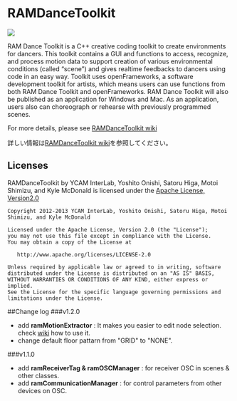 # RAMDanceToolkit

![](https://raw.github.com/wiki/YCAMInterlab/RAMDanceToolkit/Images/Home/ram.png)

RAM Dance Toolkit is a C++ creative coding toolkit to create environments for dancers. This toolkit contains a GUI and functions to access, recognize, and process motion data to support creation of various environmental conditions (called “scene”) and gives realtime feedbacks to dancers using code in an easy way. Toolkit uses openFrameworks, a software development toolkit for artists, which means users can use functions from both RAM Dance Toolkit and openFrameworks. RAM Dance Toolkit will also be published as an application for Windows and Mac. As an application, users also can choreograph or rehearse with previously programmed scenes.

For more details, please see [RAMDanceToolkit wiki](https://github.com/YCAMInterlab/RAMDanceToolkit/wiki)

詳しい情報は[RAMDanceToolkit wiki](https://github.com/YCAMInterlab/RAMDanceToolkit/wiki)を参照してください。



## Licenses

RAMDanceToolkit by YCAM InterLab, Yoshito Onishi, Satoru Higa, Motoi Shimizu, and Kyle McDonald is licensed under the [Apache License, Version2.0](http://www.apache.org/licenses/LICENSE-2.0.html)

    Copyright 2012-2013 YCAM InterLab, Yoshito Onishi, Satoru Higa, Motoi Shimizu, and Kyle McDonald

    Licensed under the Apache License, Version 2.0 (the "License");
    you may not use this file except in compliance with the License.
    You may obtain a copy of the License at

       http://www.apache.org/licenses/LICENSE-2.0

    Unless required by applicable law or agreed to in writing, software
    distributed under the License is distributed on an "AS IS" BASIS,
    WITHOUT WARRANTIES OR CONDITIONS OF ANY KIND, either express or implied.
    See the License for the specific language governing permissions and
    limitations under the License.

<!-- 

## Tracking

Some apps related to tracking can be found in the `dev/` folder.


### CircleTracking

This app integrates data from multiple Kinects in order to track a single bright point in real time. We've tested this system with up to three Kinects, using libfreenect via ofxKinect, on a desktop Mac Pro. The best target for tracking is a retroreflective ball as used in motion capture, but a diffuse infrared LED will also work.

After opening the app, six streams will be displayed from the three Kinects, showing video and depth information. Pressing the "Calibrate" button under the "Background" heading will sample any bright points in the background and ignore them, in order to keep the tracking as robust as possible by avoiding distractions. After the background is calibrated, press "Calibrate" under the "Registration" heading. This will begin the spatial calibration procedure. Slowly wave the tracked point through the space. For every frame in which the tracked point is visible from the first camera and another camera, a note will be made about that relationship. As more relationships are stored, the app will attempt to find a configuration (position and orientation) of each of the sensors that explains the data best. To speed up calibration, you can increase the "Calibration rate" parameter, but this can also mean that the data is recorded from the different sensors at slightly different times, leading to noise in the calibration.

The calibration data is automatically stored in the `data/` folder using a filename that corresponds to the serial number of the Kinect. When the app is opened the next time, these calibration files are loaded automatically. However, the background must be re-calibrated.

If more than one point is visible, the system will not be able to reconstruct the positions. Further work must be done to adapt this system to multiple point tracking, as well as sending data over OSC. However, the primary difficulty is currently that the 3d data from the tracking system needs to be tracked more accurately. Right now the 3d positions are extracted by looking at the area around the tracked point, and averaging those locations. Another technique, such as fitting a plane and ignoring outliers in the averaging, may lead to more robust data.

The primary innovation of the CircleTracking app is the use of OpenCV's `estimateAffine3D()` function, which solves for the position and orientation of the sensors based on an original data set.

-->

##Change log
###v1.2.0

- add **ramMotionExtractor** : It makes you easier to edit node selection. check [wiki](https://github.com/YCAMInterlab/RAMDanceToolkit/wiki/RAM-API-Reference-MotionExtractor_jp) how to use it.
- change default floor pattarn from "GRID" to "NONE".

###v1.1.0

- add **ramReceiverTag & ramOSCManager** : for receiver OSC in scenes & other classes.
- add **ramCommunicationManager** : for control parameters from other devices on OSC.
